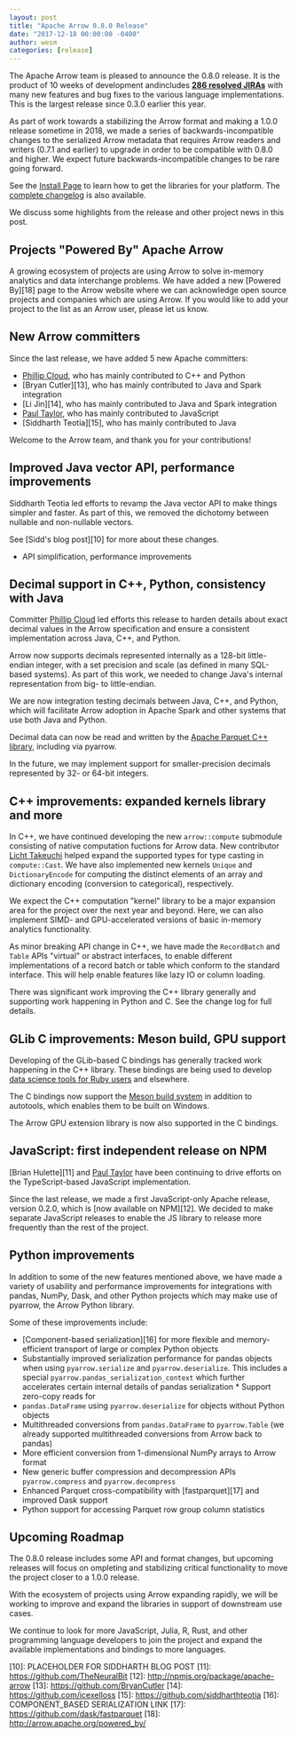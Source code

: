 ```yaml
---
layout: post
title: "Apache Arrow 0.8.0 Release"
date: "2017-12-18 00:00:00 -0400"
author: wesm
categories: [release]
---
```

<!--
{% comment %}
Licensed to the Apache Software Foundation (ASF) under one or more
contributor license agreements.  See the NOTICE file distributed with
this work for additional information regarding copyright ownership.
The ASF licenses this file to you under the Apache License, Version 2.0
(the "License"); you may not use this file except in compliance with
the License.  You may obtain a copy of the License at

http://www.apache.org/licenses/LICENSE-2.0

Unless required by applicable law or agreed to in writing, software
distributed under the License is distributed on an "AS IS" BASIS,
WITHOUT WARRANTIES OR CONDITIONS OF ANY KIND, either express or implied.
See the License for the specific language governing permissions and
limitations under the License.
{% endcomment %}
-->

The Apache Arrow team is pleased to announce the 0.8.0 release. It is the
product of 10 weeks of development andincludes [**286 resolved JIRAs**][1] with
many new features and bug fixes to the various language implementations. This
is the largest release since 0.3.0 earlier this year.

As part of work towards a stabilizing the Arrow format and making a 1.0.0
release sometime in 2018, we made a series of backwards-incompatible changes to
the serialized Arrow metadata that requires Arrow readers and writers (0.7.1
and earlier) to upgrade in order to be compatible with 0.8.0 and higher. We
expect future backwards-incompatible changes to be rare going forward.

See the [Install Page][2] to learn how to get the libraries for your
platform. The [complete changelog][3] is also available.

We discuss some highlights from the release and other project news in this
post.

## Projects "Powered By" Apache Arrow

A growing ecosystem of projects are using Arrow to solve in-memory analytics
and data interchange problems. We have added a new [Powered By][18] page to the
Arrow website where we can acknowledge open source projects and companies which
are using Arrow. If you would like to add your project to the list as an Arrow
user, please let us know.

## New Arrow committers

Since the last release, we have added 5 new Apache committers:

* [Phillip Cloud][5], who has mainly contributed to C++ and Python
* [Bryan Cutler][13], who has mainly contributed to Java and Spark integration
* [Li Jin][14], who has mainly contributed to Java and Spark integration
* [Paul Taylor][4], who has mainly contributed to JavaScript
* [Siddharth Teotia][15], who has mainly contributed to Java

Welcome to the Arrow team, and thank you for your contributions!

## Improved Java vector API, performance improvements

Siddharth Teotia led efforts to revamp the Java vector API to make things
simpler and faster. As part of this, we removed the dichotomy between nullable
and non-nullable vectors.

See [Sidd's blog post][10] for more about these changes.

* API simplification, performance improvements

## Decimal support in C++, Python, consistency with Java

Committer [Phillip Cloud][5] led efforts this release to harden details about
exact decimal values in the Arrow specification and ensure a consistent
implementation across Java, C++, and Python.

Arrow now supports decimals represented internally as a 128-bit little-endian
integer, with a set precision and scale (as defined in many SQL-based
systems). As part of this work, we needed to change Java's internal
representation from big- to little-endian.

We are now integration testing decimals between Java, C++, and Python, which
will facilitate Arrow adoption in Apache Spark and other systems that use both
Java and Python.

Decimal data can now be read and written by the [Apache Parquet C++
library][6], including via pyarrow.

In the future, we may implement support for smaller-precision decimals
represented by 32- or 64-bit integers.

## C++ improvements: expanded kernels library and more

In C++, we have continued developing the new `arrow::compute` submodule
consisting of native computation fuctions for Arrow data. New contributor
[Licht Takeuchi][7] helped expand the supported types for type casting in
`compute::Cast`. We have also implemented new kernels `Unique` and
`DictionaryEncode` for computing the distinct elements of an array and
dictionary encoding (conversion to categorical), respectively.

We expect the C++ computation "kernel" library to be a major expansion area for
the project over the next year and beyond. Here, we can also implement SIMD-
and GPU-accelerated versions of basic in-memory analytics functionality.

As minor breaking API change in C++, we have made the `RecordBatch` and `Table`
APIs "virtual" or abstract interfaces, to enable different implementations of a
record batch or table which conform to the standard interface. This will help
enable features like lazy IO or column loading.

There was significant work improving the C++ library generally and supporting
work happening in Python and C. See the change log for full details.

## GLib C improvements: Meson build, GPU support

Developing of the GLib-based C bindings has generally tracked work happening in
the C++ library. These bindings are being used to develop [data science tools
for Ruby users][8] and elsewhere.

The C bindings now support the [Meson build system][9] in addition to
autotools, which enables them to be built on Windows.

The Arrow GPU extension library is now also supported in the C bindings.

## JavaScript: first independent release on NPM

[Brian Hulette][11] and [Paul Taylor][4] have been continuing to drive efforts
on the TypeScript-based JavaScript implementation.

Since the last release, we made a first JavaScript-only Apache release, version
0.2.0, which is [now available on NPM][12]. We decided to make separate
JavaScript releases to enable the JS library to release more frequently than
the rest of the project.

## Python improvements

In addition to some of the new features mentioned above, we have made a variety
of usability and performance improvements for integrations with pandas, NumPy,
Dask, and other Python projects which may make use of pyarrow, the Arrow Python
library.

Some of these improvements include:

* [Component-based serialization][16] for more flexible and memory-efficient
  transport of large or complex Python objects
* Substantially improved serialization performance for pandas objects when
  using `pyarrow.serialize` and `pyarrow.deserialize`. This includes a special
  `pyarrow.pandas_serialization_context` which further accelerates certain
  internal details of pandas serialization * Support zero-copy reads for
* `pandas.DataFrame` using `pyarrow.deserialize` for objects without Python
  objects
* Multithreaded conversions from `pandas.DataFrame` to `pyarrow.Table` (we
  already supported multithreaded conversions from Arrow back to pandas)
* More efficient conversion from 1-dimensional NumPy arrays to Arrow format
* New generic buffer compression and decompression APIs `pyarrow.compress` and
  `pyarrow.decompress`
* Enhanced Parquet cross-compatibility with [fastparquet][17] and improved Dask
  support
* Python support for accessing Parquet row group column statistics

## Upcoming Roadmap

The 0.8.0 release includes some API and format changes, but upcoming releases
will focus on ompleting and stabilizing critical functionality to move the
project closer to a 1.0.0 release.

With the ecosystem of projects using Arrow expanding rapidly, we will be
working to improve and expand the libraries in support of downstream use cases.

We continue to look for more JavaScript, Julia, R, Rust, and other programming
language developers to join the project and expand the available
implementations and bindings to more languages.

[1]: https://issues.apache.org/jira/issues/?jql=project%20%3D%20ARROW%20AND%20status%20in%20(Resolved%2C%20Closed)%20AND%20fixVersion%20%3D%200.8.0
[2]: https://arrow.apache.org/install
[3]: https://arrow.apache.org/release/0.7.0.html
[3]: https://github.com/kou
[4]: https://github.com/trxcllnt
[5]: https://github.com/cpcloud
[6]: https://github.com/apache/parquet-cpp
[7]: https://github.com/licht-t
[8]: https://github.com/red-data-tools
[9]: https://mesonbuild.com
[10]: PLACEHOLDER FOR SIDDHARTH BLOG POST
[11]: https://github.com/TheNeuralBit
[12]: http://npmjs.org/package/apache-arrow
[13]: https://github.com/BryanCutler
[14]: https://github.com/icexelloss
[15]: https://github.com/siddharthteotia
[16]: COMPONENT_BASED SERIALIZATION LINK
[17]: https://github.com/dask/fastparquet
[18]: http://arrow.apache.org/powered_by/
